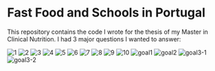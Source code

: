 # Fast Food and Schools in Portugal

This repository contains the code I wrote for the thesis of my Master in Clinical Nutrition.
I had 3 major questions I wanted to answer:


![1](1.png)
![2](2.png)
![3](3.png)
![4](4.png)
![5](5.png)
![6](6.png)
![7](7.png)
![8](8.png)
![9](9.png)
![10](10.png)
![goal1](goal1.png)
![goal2](goal2.png)
![goal3-1](goal3-1.png)
![goal3-2](goal3-2.png)
